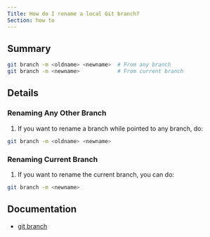 ```yaml
---
Title: How do I rename a local Git branch?
Section: how to
---
```


## Summary

```sh
git branch -m <oldname> <newname>  # From any branch
git branch -m <newname>            # From current branch
```

## Details

### Renaming Any Other Branch

1. If you want to rename a branch while pointed to any branch, do:

```sh
git branch -m <oldname> <newname>
```

### Renaming Current Branch

1. If you want to rename the current branch, you can do:

```sh
git branch -m <newname>
```

## Documentation

- [git branch](/documentation/latest/git-branch/)
